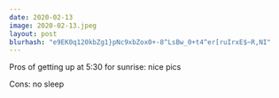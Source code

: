 ```yaml
---
date: 2020-02-13
image: 2020-02-13.jpeg
layout: post
blurhash: "e9EK0q120kbZg1}pNc9xbZox0+-8^LsBw_0+t4^er[ruIrxE$~R,NI"
---
```


Pros of getting up at 5:30 for sunrise: nice pics

Cons: no sleep
